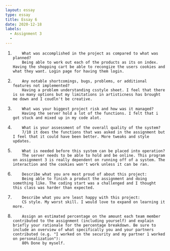 ```yaml
---
layout: essay
type: essay
title: Essay 6
date: 2020-12-18
labels:
  - Assignment 3
  - 
---
```

1.         What was accomplished in the project as compared to what was planned?
           Being able to work out each of the products as its on index. Having the shopping cart be able to recongize the users cookies and what they want. Login page for having them login.
   
2.         Any notable shortcomings, bugs, problems, or additional features not implemented?
           Having a problem understanding csstyle sheet. I feel that there is so many options but my limitations in artisticness has brought me down and I coudln't be creative.

3.         What was your biggest project risk and how was it managed?
           Having the server hold a lot of the functions. I felt that i got stuck and mixed up in my code alot.
           
4.         What is your assessment of the overall quality of the system?
           7/10 it does the functions that was asked in the assignment but I feel that it could have been better. More tweaks and style updates.
           
5.         What is needed before this system can be placed into operation?
           The server needs to be able to hold and be online. This program on assignment 3 is really dependent on running off of a system. The interaction and the cookies won't work unless it can be ran.
           
6.         Describe what you are most proud of about this project:
           Being able to finish a product the assignment and doing something like. The coding start was a challenged and I thought this class was harder than expected.            

7.         Describe what you are least happy with this project:
           CS style. My worst skill. I would love to expand on learning it more.

8.         Assign an estimated percentage on the amount each team member contributed to the assignment (including yourself) and explain briefly your rationale for the percentage breakdown. Be sure to include an overview of what specifically you and your partners contributed (e.g. "I worked on the security and my partner 1 worked on personalization"):
           80% Done by myself. 
